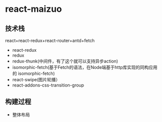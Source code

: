 # react-maizuo

## 技术栈
react+react-redux+react-router+antd+fetch

* react-redux
* redux
* redux-thunk(中间件，有了这个就可以支持异步action)
* isomorphic-fetch(基于Fetch的语法，在Node端基于http库实现的同构应用的 isomorphic-fetch)
* react-swipe(图片轮播）
* react-addons-css-transition-group
## 构建过程
* 整体布局
